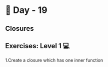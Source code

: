 # 🔖 Day - 19

##  Closures

## Exercises: Level 1 💻

1.Create a closure which has one inner function
